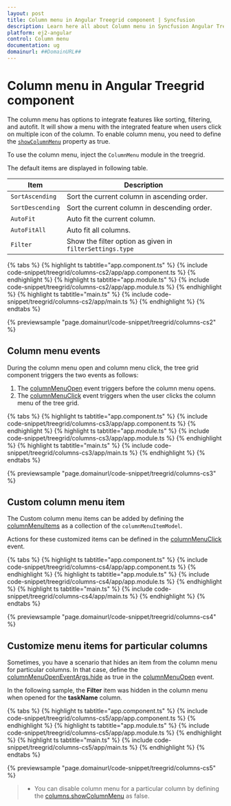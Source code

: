 ```yaml
---
layout: post
title: Column menu in Angular Treegrid component | Syncfusion
description: Learn here all about Column menu in Syncfusion Angular Treegrid component of Syncfusion Essential JS 2 and more.
platform: ej2-angular
control: Column menu 
documentation: ug
domainurl: ##DomainURL##
---
```


# Column menu in Angular Treegrid component

The column menu has options to integrate features like sorting, filtering, and autofit. It will show a menu with the integrated feature when users click on multiple icon of the column. To enable column menu, you need to define the [`showColumnMenu`](https://ej2.syncfusion.com/angular/documentation/api/treegrid/#showcolumnmenu) property as true.

To use the column menu, inject the `ColumnMenu` module in the treegrid.

The default items are displayed in following table.

| Item | Description |
|-----|-----|
| `SortAscending` | Sort the current column in ascending order. |
| `SortDescending` | Sort the current column in descending order. |
| `AutoFit` | Auto fit the current column. |
| `AutoFitAll` | Auto fit all columns. |
| `Filter` | Show the filter option as given in `filterSettings.type` |

{% tabs %}
{% highlight ts tabtitle="app.component.ts" %}
{% include code-snippet/treegrid/columns-cs2/app/app.component.ts %}
{% endhighlight %}
{% highlight ts tabtitle="app.module.ts" %}
{% include code-snippet/treegrid/columns-cs2/app/app.module.ts %}
{% endhighlight %}
{% highlight ts tabtitle="main.ts" %}
{% include code-snippet/treegrid/columns-cs2/app/main.ts %}
{% endhighlight %}
{% endtabs %}
  
{% previewsample "page.domainurl/code-snippet/treegrid/columns-cs2" %}

## Column menu events

During the column menu open and column menu click, the tree grid component triggers the two events as follows:

1. The [columnMenuOpen](https://ej2.syncfusion.com/angular/documentation/api/treegrid/#columnmenuopen) event triggers before the column menu opens.
2. The [columnMenuClick](https://ej2.syncfusion.com/angular/documentation/api/treegrid/#columnmenuclick) event triggers when the user clicks the column menu of the tree grid.

{% tabs %}
{% highlight ts tabtitle="app.component.ts" %}
{% include code-snippet/treegrid/columns-cs3/app/app.component.ts %}
{% endhighlight %}
{% highlight ts tabtitle="app.module.ts" %}
{% include code-snippet/treegrid/columns-cs3/app/app.module.ts %}
{% endhighlight %}
{% highlight ts tabtitle="main.ts" %}
{% include code-snippet/treegrid/columns-cs3/app/main.ts %}
{% endhighlight %}
{% endtabs %}
  
{% previewsample "page.domainurl/code-snippet/treegrid/columns-cs3" %}

## Custom column menu item

The Custom column menu items can be added by defining the [columnMenuItems](https://ej2.syncfusion.com/angular/documentation/api/treegrid/#columnmenuitems) as a collection of the `columnMenuItemModel`.

Actions for these customized items can be defined in the [columnMenuClick](https://ej2.syncfusion.com/angular/documentation/api/treegrid/#columnmenuclick) event.

{% tabs %}
{% highlight ts tabtitle="app.component.ts" %}
{% include code-snippet/treegrid/columns-cs4/app/app.component.ts %}
{% endhighlight %}
{% highlight ts tabtitle="app.module.ts" %}
{% include code-snippet/treegrid/columns-cs4/app/app.module.ts %}
{% endhighlight %}
{% highlight ts tabtitle="main.ts" %}
{% include code-snippet/treegrid/columns-cs4/app/main.ts %}
{% endhighlight %}
{% endtabs %}
  
{% previewsample "page.domainurl/code-snippet/treegrid/columns-cs4" %}

## Customize menu items for particular columns

Sometimes, you have a scenario that hides an item from the column menu for particular columns. In that case, define the [columnMenuOpenEventArgs.hide](https://ej2.syncfusion.com/angular/documentation/api/treegrid/#columnMenuOpenEventArgs) as true in the [columnMenuOpen](https://ej2.syncfusion.com/angular/documentation/api/treegrid/#columnmenuopen) event.

In the following sample, the **Filter** item was hidden in the column menu when opened for the **taskName** column.

{% tabs %}
{% highlight ts tabtitle="app.component.ts" %}
{% include code-snippet/treegrid/columns-cs5/app/app.component.ts %}
{% endhighlight %}
{% highlight ts tabtitle="app.module.ts" %}
{% include code-snippet/treegrid/columns-cs5/app/app.module.ts %}
{% endhighlight %}
{% highlight ts tabtitle="main.ts" %}
{% include code-snippet/treegrid/columns-cs5/app/main.ts %}
{% endhighlight %}
{% endtabs %}
  
{% previewsample "page.domainurl/code-snippet/treegrid/columns-cs5" %}

> * You can disable column menu for a particular column by defining the [columns.showColumnMenu](https://ej2.syncfusion.com/angular/documentation/api/treegrid/column/#showcolumnmenu) as false.